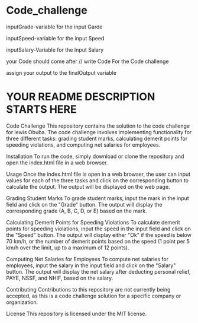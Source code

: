 # Code_challenge

inputGrade-variable for the input Garde

inputSpeed-variable for the input Speed

inputSalary-Variable for the Input Salary

your Code should come after
// write Code For the Code challenge

assign your output to the finalOutput variable

# YOUR README DESCRIPTION STARTS HERE

Code Challenge
This repository contains the solution to the code challenge for lewis Obuba. The code challenge involves implementing functionality for three different tasks: grading student marks, calculating demerit points for speeding violations, and computing net salaries for employees.

Installation
To run the code, simply download or clone the repository and open the index.html file in a web browser.

Usage
Once the index.html file is open in a web browser, the user can input values for each of the three tasks and click on the corresponding button to calculate the output. The output will be displayed on the web page.

Grading Student Marks
To grade student marks, input the mark in the input field and click on the "Grade" button. The output will display the corresponding grade (A, B, C, D, or E) based on the mark.

Calculating Demerit Points for Speeding Violations
To calculate demerit points for speeding violations, input the speed in the input field and click on the "Speed" button. The output will display either "Ok" if the speed is below 70 km/h, or the number of demerit points based on the speed (1 point per 5 km/h over the limit, up to a maximum of 12 points).

Computing Net Salaries for Employees
To compute net salaries for employees, input the salary in the input field and click on the "Salary" button. The output will display the net salary after deducting personal relief, PAYE, NSSF, and NHIF, based on the salary.

Contributing
Contributions to this repository are not currently being accepted, as this is a code challenge solution for a specific company or organization.

License
This repository is licensed under the MIT license.
